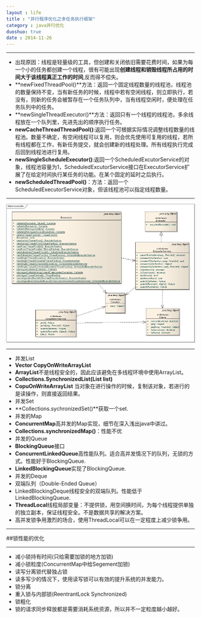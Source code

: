 ```yaml
---
layout : life
title : "并行程序优化之多任务执行框架"
category : java并行优化
duoshuo: true
date : 2014-11-26
---
```


----------------

* 出现原因：线程是轻量级的工具，但创建和关闭依旧需要花费时间，如果为每一个小的任务都创建一个线程，很有可能出现**创建线程和销毁线程所占用的时间大于该线程真正工作的时间**,反而得不偿失。
* **newFixedThreadPool()**方法：返回一个固定线程数量的线程池，线程池的数量保持不变，当有新任务的时候，线程中若有空闲线程，则立即执行，若没有，则新的任务会被暂存在一个任务队列中，当有线程空闲时，便处理在任务队列中的任务。
* **newSingleThreadExecutor()**方法：返回只有一个线程的线程池，多余线程放在一个队列里，先进先出的顺序执行任务。
* **newCacheThreadThreadPool()**:返回一个可根据实际情况调整线程数量的线程池。数量不确定，有空闲线程可以复用，则会优先使用可复用的线程，若所有线程都在工作，有新任务提交，就会创建新的线程处理。所有线程执行完成后回到线程池进行复用。
* **newSingleScheduleExecutor()**:返回一个ScheduledExcutorService的对象，线程池容量为1，ScheduledExcutorService接口在ExecutorService扩展了在给定时间执行某任务的功能。在某个固定的延时之后执行。
* **newScheduledThreadPool()**：方法：返回一个ScheduledExecutorService对象，但该线程池可以指定线程数量。

----------------

![onepiece](/life/picture/executor.jpg)

------------------

* 并发List
 * **Vector CopyOnWriteArrayList**
 * **ArrayList**不是线程安全的，因此应该避免在多线程环境中使用ArrayList。
 * **Collections.SynchronizedList(List list)**
 * **CopuOnWriteArrayList** 当对象在进行操作的时候，复制该对象，若进行的是读操作，则直接返回结果。
* 并发Set
 * **Collections.sychronizedSet()**获取一个set.
* 并发的Map
 * **ConcurrentMap**高并发的Map实现，细节在深入浅出java中讲过。
 * **Collections.synchronizedMap()**：性能不优
* 并发的Queue
 * **BlockingQueue**接口
 * **ConcurrentLinkedQueue**高性能队列。适合高并发情况下的队列，无锁的方式。性能好于BlockingQueue.
 * **LinkedBlockingQueue**实现了BlockingQueue.
* 并发的Deque
 * 双端队列（Double-Ended Queue）
 * LinkedBlockingDeque线程安全的双端队列。性能低于LinkedBlockingQueue.
* **ThreadLocal**线程局部变量：不提供锁，用空间换时间，为每个线程提供单独的独立副本，保证线程安全。不是数据共享的解决方案。
 * 高并发锁争用激烈的场合，使用ThreadLocal可以在一定程度上减少锁争用。
 
-------------------

##锁性能的优化

-----------------

* 减小锁持有时间(只给需要加锁的地方加锁)
* 减小锁粒度(ConcurrentMap中给Segement加锁)
* 读写分离锁代替独占锁
 * 读多写少的情况下，使用读写锁可以有效的提升系统的并发能力。
* 锁分离
* 重入锁与内部锁(ReentrantLock Synchronized)
* 锁粗化
 * 锁的请求同步释放都是需要消耗系统资源，所以并不一定粒度越小越好。
